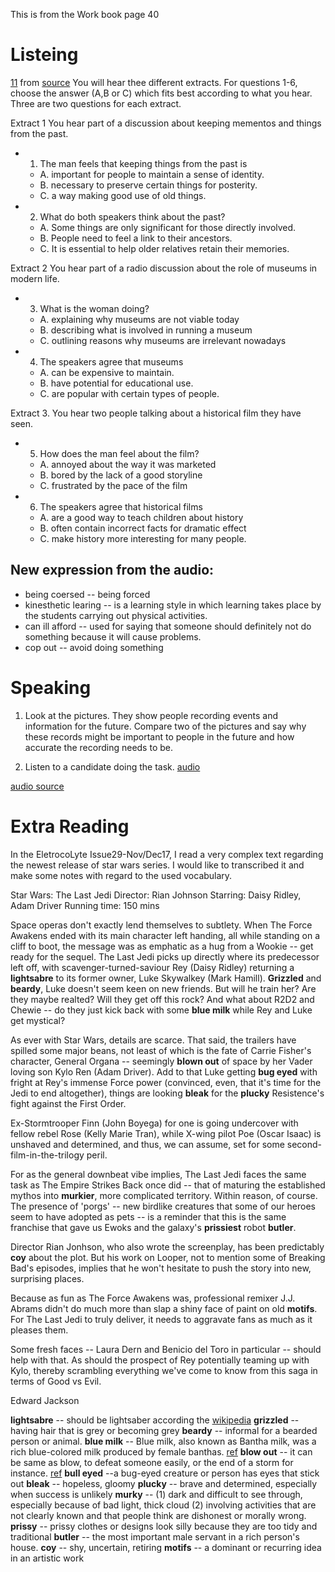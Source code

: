 



This is from the Work book page 40
# Listeing

[11](https://www.youtube.com/embed/XD73C09ilno) from [source](https://www.english.com/goldadvanced/goldadvanced.html?page=maximiser) You will hear thee different extracts. For questions 1-6, choose the answer (A,B or C)
which fits best according to what you hear. Three are two questions for each extract.

Extract 1
You hear part of a discussion about keeping mementos and things from the past.

- 1. The man feels that keeping things from the past is
	- A. important for people to maintain a sense of identity. 	
	- B. necessary to preserve certain things for posterity.
	- C. a way making good use of old things.
- 2. What do both speakers think about the past?
	- A. Some things are only significant for those directly involved.
	- B. People need to feel a link to their ancestors.
	- C. It is essential to help older relatives retain their memories.

Extract 2
You hear part of a radio discussion about the role of museums in modern life.
- 3. What is the woman doing?
	- A. explaining why museums are not viable today
	- B. describing what is involved in running a museum
	- C. outlining reasons why museums are irrelevant nowadays
- 4. The speakers agree that museums 
	- A. can be expensive to maintain.
	- B. have potential for educational use.
	- C. are popular with certain types of people.

Extract 3. You hear two people talking about a historical film they have seen.
- 5. How does the man feel about the film?
	- A. annoyed about the way it was marketed
	- B. bored by the lack of a good storyline
	- C. frustrated by the pace of the film
- 6. The speakers agree that historical films 
	- A. are a good way to teach children about history 
	- B. often contain incorrect facts for dramatic effect
	- C. make history more interesting for many people.



## New expression from the audio:
* being coersed -- being forced
* kinesthetic learing -- is a learning style in which learning takes place 
by the students carrying out physical activities.
* can ill afford -- used for saying that someone should definitely not do something because it will cause problems.
* cop out -- avoid doing something


# Speaking

1. Look at the pictures. They show people recording 
events and information for the future. Compare two 
of the pictures and say why these records might be
important to people in the future and how accurate 
the recording needs to be.


2. Listen to a candidate doing the task. [audio](https://www.youtube.com/embed/rys1tH1alQs)



[audio source](https://www.english.com/goldadvanced/goldadvanced.html?page=maximiser)



# Extra Reading 
In the EletrocoLyte Issue29-Nov/Dec17, I read a very complex text regarding the newest 
release of star wars series. I would like to transcribed it and make some notes with 
regard to the used vocabulary.

Star Wars: The Last Jedi
Director: Rian Johnson
Starring: Daisy Ridley, Adam Driver
Running time: 150 mins


Space operas don't exactly lend themselves to subtlety.
When The Force Awakens ended with its main character left handing, 
all while standing on a cliff to boot, the message was as emphatic as a hug
from a Wookie -- get ready for the sequel.
The Last Jedi picks up directly where its predecessor left off, 
with scavenger-turned-saviour Rey (Daisy Ridley) returning a **lightsabre**
to its former owner, Luke Skywalkey (Mark Hamill).
**Grizzled** and **beardy**, Luke doesn't seem keen on new friends.
But will he train her?
Are they maybe realted?
Will they get off this rock?
And what about R2D2 and Chewie -- do they just kick back with some
**blue milk** while Rey and Luke get mystical?

As ever with Star Wars, details are scarce.
That said, the trailers have spilled some major beans, not least of which
is the fate of Carrie Fisher's character, General Organa -- 
seemingly **blown out** of space by her Vader loving son Kylo Ren (Adam Driver).
Add to that Luke getting **bug eyed** with fright at Rey's immense Force power
(convinced, even, that it's time for the Jedi to end altogether),
things are looking **bleak** for the **plucky** Resistence's fight against the First Order.

Ex-Stormtrooper Finn (John Boyega) for one is going undercover with fellow 
rebel Rose (Kelly Marie Tran), while X-wing pilot Poe (Oscar Isaac) is unshaved and 
determined, and thus, we can assume, set for some second-film-in-the-trilogy peril.

For as the general downbeat vibe implies, The Last Jedi faces the same task as 
The Empire Strikes Back once did -- that of maturing the established mythos into
**murkier**, more complicated territory.
Within reason, of course.
The presence of 'porgs' -- new birdlike creatures that some of our heroes
seem to have adopted as pets -- is a reminder that this is the same 
franchise that gave us Ewoks and the galaxy's **prissiest** robot **butler**.

Director Rian Jonhson, who also wrote the screenplay, has been predictably **coy** about the plot.
But his work on Looper, not to mention some of Breaking Bad's episodes, implies that
he won't hesitate to push the story into new, surprising places.

Because as fun as The Force Awakens was, professional remixer J.J. Abrams didn't do much more
than slap a shiny face of paint on old **motifs**. 
For The Last Jedi to truly deliver, it needs to aggravate fans as much as it pleases them.

Some fresh faces -- Laura Dern and Benicio del Toro in particular -- should help with that.
As should the prospect of Rey potentially teaming up with Kylo, thereby scrambling everything
we've come to know from this saga in terms of Good vs Evil.

Edward Jackson


**lightsabre** -- should be lightsaber according the [wikipedia](https://en.wikipedia.org/wiki/Lightsaber)
**grizzled** --having hair that is grey or becoming grey
**beardy** -- informal for a bearded person or animal.
**blue milk** -- Blue milk, also known as Bantha milk, was a rich blue-colored milk produced by female banthas. [ref](http://starwars.wikia.com/wiki/Blue_milk)
**blow out** -- it can be same as blow, to defeat someone easily, or the end of a storm for instance. [ref](https://www.macmillandictionary.com/dictionary/british/blow-out)
**bull eyed** --a bug-eyed creature or person has eyes that stick out
**bleak** -- hopeless, gloomy
**plucky** -- brave and determined, especially when success is unlikely
**murky** -- (1) dark and difficult to see through, especially because of bad light, thick cloud
	     (2) involving activities that are not clearly known and that people think are dishonest or morally wrong.
**prissy** -- prissy clothes or designs look silly because they are too tidy and traditional
**butler** -- the most important male servant in a rich person's house.
**coy** -- shy, uncertain, retiring
**motifs** -- a dominant or recurring idea in an artistic work



